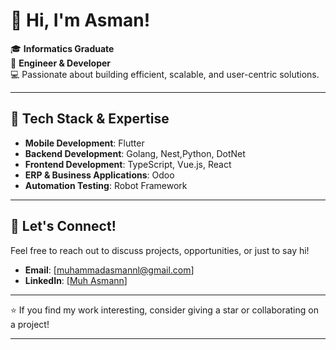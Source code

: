 
# 👋 Hi, I'm Asman!

🎓 **Informatics Graduate**  
🔧 **Engineer & Developer**  
💻 Passionate about building efficient, scalable, and user-centric solutions.

---

## 🚀 Tech Stack & Expertise
- **Mobile Development**: Flutter  
- **Backend Development**: Golang, Nest,Python, DotNet
- **Frontend Development**: TypeScript, Vue.js, React  
- **ERP & Business Applications**: Odoo  
- **Automation Testing**: Robot Framework  

---

## 💬 Let's Connect!
Feel free to reach out to discuss projects, opportunities, or just to say hi!  
- **Email**: [muhammadasmannl@gmail.com]  
- **LinkedIn**: [[Muh Asmann](https://www.linkedin.com/in/muh-asmann/)]  

---

⭐ If you find my work interesting, consider giving a star or collaborating on a project!

--- 
